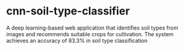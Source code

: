 # cnn-soil-type-classifier
A deep learning-based web application that identifies soil types from images and recommends suitable crops for cultivation. The system achieves an accuracy of 83.3% in soil type classification
